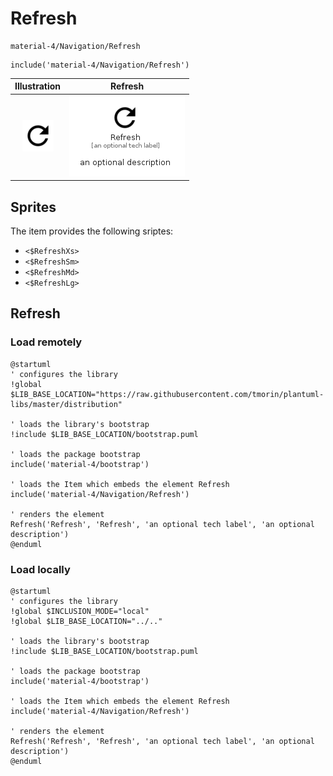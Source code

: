 # Refresh


```text
material-4/Navigation/Refresh
```

```text
include('material-4/Navigation/Refresh')
```



| Illustration | Refresh |
| :---: | :---: |
| ![illustration for Illustration](../../material-4/Navigation/Refresh.png) | ![illustration for Refresh](../../material-4/Navigation/Refresh.Local.png) |



## Sprites
The item provides the following sriptes:

- `<$RefreshXs>`
- `<$RefreshSm>`
- `<$RefreshMd>`
- `<$RefreshLg>`





## Refresh

### Load remotely
```plantuml
@startuml
' configures the library
!global $LIB_BASE_LOCATION="https://raw.githubusercontent.com/tmorin/plantuml-libs/master/distribution"

' loads the library's bootstrap
!include $LIB_BASE_LOCATION/bootstrap.puml

' loads the package bootstrap
include('material-4/bootstrap')

' loads the Item which embeds the element Refresh
include('material-4/Navigation/Refresh')

' renders the element
Refresh('Refresh', 'Refresh', 'an optional tech label', 'an optional description')
@enduml
```

### Load locally
```plantuml
@startuml
' configures the library
!global $INCLUSION_MODE="local"
!global $LIB_BASE_LOCATION="../.."

' loads the library's bootstrap
!include $LIB_BASE_LOCATION/bootstrap.puml

' loads the package bootstrap
include('material-4/bootstrap')

' loads the Item which embeds the element Refresh
include('material-4/Navigation/Refresh')

' renders the element
Refresh('Refresh', 'Refresh', 'an optional tech label', 'an optional description')
@enduml
```

